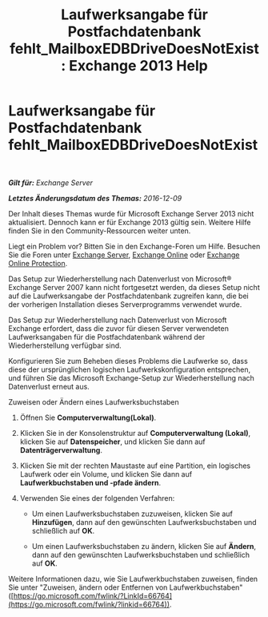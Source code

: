 ﻿---
title: 'Laufwerksangabe für Postfachdatenbank fehlt_MailboxEDBDriveDoesNotExist: Exchange 2013 Help'
TOCTitle: Laufwerksangabe für Postfachdatenbank fehlt_MailboxEDBDriveDoesNotExist
ms:assetid: 0e487aa1-3194-4a14-b255-a8b9f9afbf0e
ms:mtpsurl: https://technet.microsoft.com/de-de/library/ms.exch.setupreadiness.mailboxedbdrivedoesnotexist(v=EXCHG.150)
ms:contentKeyID: 50475012
ms.date: 05/22/2018
mtps_version: v=EXCHG.150
ms.translationtype: MT
---

# Laufwerksangabe für Postfachdatenbank fehlt\_MailboxEDBDriveDoesNotExist

 

_**Gilt für:** Exchange Server_

_**Letztes Änderungsdatum des Themas:** 2016-12-09_

Der Inhalt dieses Themas wurde für Microsoft Exchange Server 2013 nicht aktualisiert. Dennoch kann er für Exchange 2013 gültig sein. Weitere Hilfe finden Sie in den Community-Ressourcen weiter unten.

Liegt ein Problem vor? Bitten Sie in den Exchange-Foren um Hilfe. Besuchen Sie die Foren unter [Exchange Server](https://go.microsoft.com/fwlink/p/?linkid=60612), [Exchange Online](https://go.microsoft.com/fwlink/p/?linkid=267542) oder [Exchange Online Protection](https://go.microsoft.com/fwlink/p/?linkid=285351).

Das Setup zur Wiederherstellung nach Datenverlust von Microsoft® Exchange Server 2007 kann nicht fortgesetzt werden, da dieses Setup nicht auf die Laufwerksangabe der Postfachdatenbank zugreifen kann, die bei der vorherigen Installation dieses Serverprogramms verwendet wurde.

Das Setup zur Wiederherstellung nach Datenverlust von Microsoft Exchange erfordert, dass die zuvor für diesen Server verwendeten Laufwerksangaben für die Postfachdatenbank während der Wiederherstellung verfügbar sind.

Konfigurieren Sie zum Beheben dieses Problems die Laufwerke so, dass diese der ursprünglichen logischen Laufwerkskonfiguration entsprechen, und führen Sie das Microsoft Exchange-Setup zur Wiederherstellung nach Datenverlust erneut aus.

Zuweisen oder Ändern eines Laufwerksbuchstaben

1.  Öffnen Sie **Computerverwaltung(Lokal)**.

2.  Klicken Sie in der Konsolenstruktur auf **Computerverwaltung (Lokal)**, klicken Sie auf **Datenspeicher**, und klicken Sie dann auf **Datenträgerverwaltung**.

3.  Klicken Sie mit der rechten Maustaste auf eine Partition, ein logisches Laufwerk oder ein Volume, und klicken Sie dann auf **Laufwerkbuchstaben und -pfade ändern**.

4.  Verwenden Sie eines der folgenden Verfahren:
    
      - Um einen Laufwerksbuchstaben zuzuweisen, klicken Sie auf **Hinzufügen**, dann auf den gewünschten Laufwerksbuchstaben und schließlich auf **OK**.
    
      - Um einen Laufwerksbuchstaben zu ändern, klicken Sie auf **Ändern**, dann auf den gewünschten Laufwerksbuchstaben und schließlich auf **OK**.

Weitere Informationen dazu, wie Sie Laufwerkbuchstaben zuweisen, finden Sie unter "Zuweisen, ändern oder Entfernen von Laufwerkbuchstaben" ([https://go.microsoft.com/fwlink/?LinkId=66764](https://go.microsoft.com/fwlink/?linkid=66764)).


